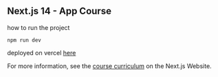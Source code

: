 ## Next.js 14 - App Course 

how to run the project

`npm run dev`

deployed on vercel [here](https://trynext14.vercel.app/)

For more information, see the [course curriculum](https://nextjs.org/learn) on the Next.js Website.
